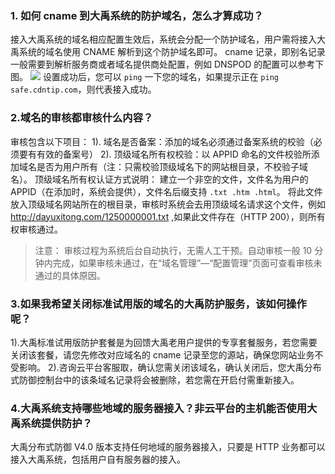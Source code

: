 ### 1. 如何 cname 到大禹系统的防护域名，怎么才算成功？
接入大禹系统的域名相应配置生效后，系统会分配一个防护域名，用户需将接入大禹系统的域名使用 CNAME 解析到这个防护域名即可。
cname 记录，即别名记录一般需要到解析服务商或者域名提供商处配置，例如 DNSPOD 的配置可以参考下图。
 ![](http://imgcache.tcecqpoc.fsphere.cn/image/mccdn.qcloud.com/static/img/58a9195bd50faf417a08c062dc862437/image.png)
设置成功后，您可以 <span>```ping```</span> 一下您的域名，如果提示正在 <span>```ping safe.cdntip.com```</span>，则代表接入成功。

### 2.域名的审核都审核什么内容？
审核包含以下项目：
1). 域名是否备案：添加的域名必须通过备案系统的校验（必须要有有效的备案号）
2). 顶级域名所有权校验：以 APPID 命名的文件校验所添加域名是否为用户所有（注：只需校验顶级域名下的网站根目录，不校验子域名）。
顶级域名所有权认证方式说明：
建立一个非空的文件，文件名为用户的 APPID（在添加时，系统会提供），文件名后缀支持 <span>```.txt .htm .html```</span>。
将此文件放入顶级域名网站所在的根目录，审核时系统会去用顶级域名请求这个文件，例如 http://dayuxitong.com/1250000001.txt ,如果此文件存在（HTTP 200），则所有权审核通过。
>注意：
>审核过程为系统后台自动执行，无需人工干预。自动审核一般 10 分钟内完成，如果审核未通过，在“域名管理”—“配置管理”页面可查看审核未通过的具体原因。

### 3.如果我希望关闭标准试用版的域名的大禹防护服务，该如何操作呢？
1).大禹标准试用版防护套餐是为回馈大禹老用户提供的专享套餐服务，若您需要关闭该套餐，请您先修改对应域名的 cname 记录至您的源站，确保您网站业务不受影响。
2).咨询云平台客服取，确认您需关闭该域名，确认关闭后，您大禹分布式防御控制台中的该条域名记录将会被删除，若您需在开启付需重新接入。

### 4.大禹系统支持哪些地域的服务器接入？非云平台的主机能否使用大禹系统提供防护？
大禹分布式防御 V4.0 版本支持任何地域的服务器接入，只要是 HTTP 业务都可以接入大禹系统，包括用户自有服务器的接入。
 


